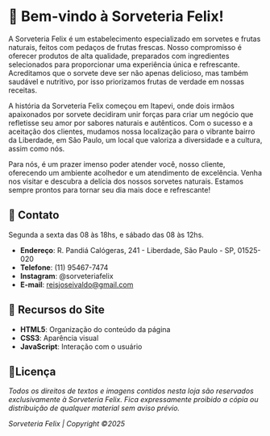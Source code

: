 # 🍨 Bem-vindo à Sorveteria Felix!

A Sorveteria Felix é um estabelecimento especializado em sorvetes e frutas naturais, feitos com pedaços de frutas frescas. Nosso compromisso é oferecer produtos de alta qualidade, preparados com ingredientes selecionados para proporcionar uma experiência única e refrescante. Acreditamos que o sorvete deve ser não apenas delicioso, mas também saudável e nutritivo, por isso priorizamos frutas de verdade em nossas receitas.

A história da Sorveteria Felix começou em Itapevi, onde dois irmãos apaixonados por sorvete decidiram unir forças para criar um negócio que refletisse seu amor por sabores naturais e autênticos. Com o sucesso e a aceitação dos clientes, mudamos nossa localização para o vibrante bairro da Liberdade, em São Paulo, um local que valoriza a diversidade e a cultura, assim como nós.

Para nós, é um prazer imenso poder atender você, nosso cliente, oferecendo um ambiente acolhedor e um atendimento de excelência. Venha nos visitar e descubra a delícia dos nossos sorvetes naturais. Estamos sempre prontos para tornar seu dia mais doce e refrescante!

## 📧 Contato
Segunda a sexta das 08 às 18hs, e sábado das 08 às 12hs.

- **Endereço**: R. Pandiá Calógeras, 241 - Liberdade, São Paulo - SP, 01525-020
- **Telefone**: (11) 95467-7474
- **Instagram**: @sorveteriafelix
- **E-mail**: reisjoseivaldo@gmail.com

## 🔧 Recursos do Site

- **HTML5**: Organização do conteúdo da página  
- **CSS3**: Aparência visual  
- **JavaScript**: Interação com o usuário

## 📝Licença

*Todos os direitos de textos e imagens contidos nesta loja são reservados exclusivamente à Sorveteria Felix. Fica expressamente proibido a cópia ou distribuição de qualquer material sem aviso prévio.*

*Sorveteria Felix | Copyright ©2025*
